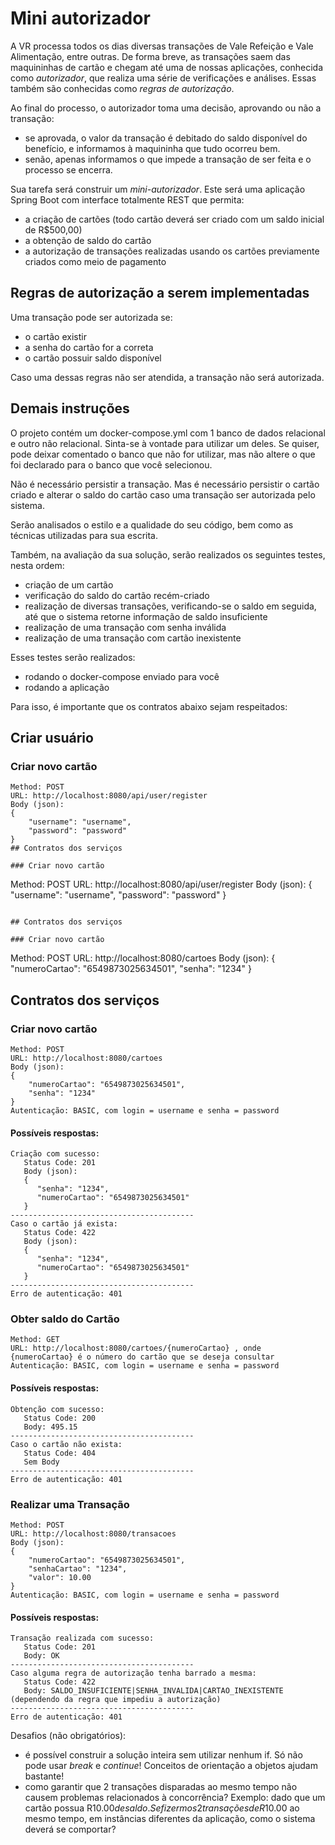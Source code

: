 # Mini autorizador

A VR processa todos os dias diversas transações de Vale Refeição e Vale Alimentação, entre outras.
De forma breve, as transações saem das maquininhas de cartão e chegam até uma de nossas aplicações, conhecida como _autorizador_, que realiza uma série de verificações e análises. Essas também são conhecidas como _regras de autorização_.

Ao final do processo, o autorizador toma uma decisão, aprovando ou não a transação:

- se aprovada, o valor da transação é debitado do saldo disponível do benefício, e informamos à maquininha que tudo ocorreu bem.
- senão, apenas informamos o que impede a transação de ser feita e o processo se encerra.

Sua tarefa será construir um _mini-autorizador_. Este será uma aplicação Spring Boot com interface totalmente REST que permita:

- a criação de cartões (todo cartão deverá ser criado com um saldo inicial de R$500,00)
- a obtenção de saldo do cartão
- a autorização de transações realizadas usando os cartões previamente criados como meio de pagamento

## Regras de autorização a serem implementadas

Uma transação pode ser autorizada se:

- o cartão existir
- a senha do cartão for a correta
- o cartão possuir saldo disponível

Caso uma dessas regras não ser atendida, a transação não será autorizada.

## Demais instruções

O projeto contém um docker-compose.yml com 1 banco de dados relacional e outro não relacional.
Sinta-se à vontade para utilizar um deles. Se quiser, pode deixar comentado o banco que não for utilizar, mas não altere o que foi declarado para o banco que você selecionou.

Não é necessário persistir a transação. Mas é necessário persistir o cartão criado e alterar o saldo do cartão caso uma transação ser autorizada pelo sistema.

Serão analisados o estilo e a qualidade do seu código, bem como as técnicas utilizadas para sua escrita.

Também, na avaliação da sua solução, serão realizados os seguintes testes, nesta ordem:

- criação de um cartão
- verificação do saldo do cartão recém-criado
- realização de diversas transações, verificando-se o saldo em seguida, até que o sistema retorne informação de saldo insuficiente
- realização de uma transação com senha inválida
- realização de uma transação com cartão inexistente

Esses testes serão realizados:

- rodando o docker-compose enviado para você
- rodando a aplicação

Para isso, é importante que os contratos abaixo sejam respeitados:

## Criar usuário

### Criar novo cartão

```
Method: POST
URL: http://localhost:8080/api/user/register
Body (json):
{
    "username": "username",
    "password": "password"
}
## Contratos dos serviços

### Criar novo cartão
```

Method: POST
URL: http://localhost:8080/api/user/register
Body (json):
{
"username": "username",
"password": "password"
}

```

## Contratos dos serviços

### Criar novo cartão
```

Method: POST
URL: http://localhost:8080/cartoes
Body (json):
{
"numeroCartao": "6549873025634501",
"senha": "1234"
}

## Contratos dos serviços

### Criar novo cartão

```
Method: POST
URL: http://localhost:8080/cartoes
Body (json):
{
    "numeroCartao": "6549873025634501",
    "senha": "1234"
}
Autenticação: BASIC, com login = username e senha = password
```

#### Possíveis respostas:

```
Criação com sucesso:
   Status Code: 201
   Body (json):
   {
      "senha": "1234",
      "numeroCartao": "6549873025634501"
   }
-----------------------------------------
Caso o cartão já exista:
   Status Code: 422
   Body (json):
   {
      "senha": "1234",
      "numeroCartao": "6549873025634501"
   }
-----------------------------------------
Erro de autenticação: 401
```

### Obter saldo do Cartão

```
Method: GET
URL: http://localhost:8080/cartoes/{numeroCartao} , onde {numeroCartao} é o número do cartão que se deseja consultar
Autenticação: BASIC, com login = username e senha = password
```

#### Possíveis respostas:

```
Obtenção com sucesso:
   Status Code: 200
   Body: 495.15
-----------------------------------------
Caso o cartão não exista:
   Status Code: 404
   Sem Body
-----------------------------------------
Erro de autenticação: 401
```

### Realizar uma Transação

```
Method: POST
URL: http://localhost:8080/transacoes
Body (json):
{
    "numeroCartao": "6549873025634501",
    "senhaCartao": "1234",
    "valor": 10.00
}
Autenticação: BASIC, com login = username e senha = password
```

#### Possíveis respostas:

```
Transação realizada com sucesso:
   Status Code: 201
   Body: OK
-----------------------------------------
Caso alguma regra de autorização tenha barrado a mesma:
   Status Code: 422
   Body: SALDO_INSUFICIENTE|SENHA_INVALIDA|CARTAO_INEXISTENTE (dependendo da regra que impediu a autorização)
-----------------------------------------
Erro de autenticação: 401

```

Desafios (não obrigatórios):

- é possível construir a solução inteira sem utilizar nenhum if. Só não pode usar _break_ e _continue_! Conceitos de orientação a objetos ajudam bastante!
- como garantir que 2 transações disparadas ao mesmo tempo não causem problemas relacionados à concorrência?
  Exemplo: dado que um cartão possua R$10.00 de saldo. Se fizermos 2 transações de R$10.00 ao mesmo tempo, em instâncias diferentes da aplicação, como o sistema deverá se comportar?
